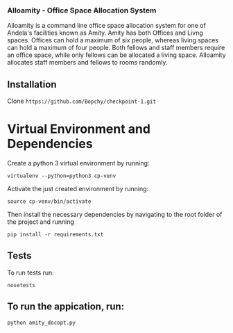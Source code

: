 ### Alloamity - Office Space Allocation System

Alloamity is a command line office space allocation system for one of Andela's facilities known as Amity. Amity has both Offices and Livng spaces. Offices can hold a maximum of six people, whereas living spaces can hold a maximum of four people. Both fellows and staff members require an office space, while only fellows can be allocated a living space. Alloamity allocates staff members and fellows to rooms randomly.  

## Installation

Clone `https://github.com/Bopchy/checkpoint-1.git`

# Virtual Environment and Dependencies 

Create a python 3 virtual environment by running:
	
	virtualenv --python=python3 cp-venv

Activate the just created environment by running: 
	
	source cp-venv/bin/activate

Then install the necessary dependencies by navigating to the root folder of the project and running 
	
	pip install -r requirements.txt

## Tests

To run tests run:

	nosetests

## To run the appication, run:

	python amity_docopt.py

